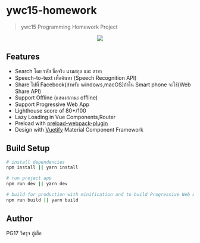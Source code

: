 # ywc15-homework

> ywc15 Programming Homework Project

<p align="center">
  <img src ="https://i.imgur.com/O5AKOhZ.png"/>
</p>

## Features

- Search โดย รหัส ชื่อจริง นามสกุล และ สาขา
- Speech-to-text เพื่อค้นหา (Speech Recognition API)
- Share ไปที่ Facebook(สำหรับ windows,macOS)ถ้าใน Smart phone จะใช้(Web Share API)
- Support Offline (แสดงสถานะ offline) 
- Support Progressive Web App
- Lighthouse score of 80+/100
- Lazy Loading in Vue Components,Router
- Preload with [preload-webpack-plugin](https://github.com/GoogleChrome/preload-webpack-plugin)
- Design with [Vuetify](https://vuetifyjs.com) Material Component Framework

## Build Setup

``` bash
# install dependencies
npm install || yarn install

# run project app
npm run dev || yarn dev

# build for production with minification and to build Progressive Web Apps
npm run build || yarn build

```

## Author

PG17 วิศรุจ  ภู่เสือ
